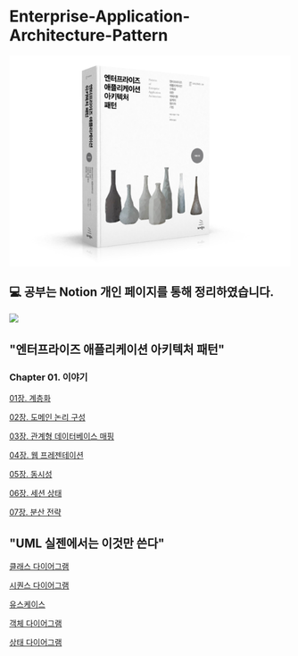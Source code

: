 # Enterprise-Application-Architecture-Pattern

<div style="display: flex;">
    <img src="./img.png" alt="Image 1" style="margin-right: 10px;">
</div>

## 💻 공부는 Notion 개인 페이지를 통해 정리하였습니다.

<a href="https://moondongmin.notion.site/Enterprise-Application-Architecture-Pattern-86feda61499e44e295cda58683c60755?pvs=4">
<img src="https://img.shields.io/badge/Notion-black?style=flat&logo=Notion&logoColor=white"
height="40px"/></a>
<br>

## "엔터프라이즈 애플리케이션 아키텍처 패턴"
### Chapter 01. 이야기
[01장. 계층화](https://www.notion.so/01-01444e89e9a04e0597a5262fe7d7de47?pvs=21)

[02장. 도메인 논리 구성](https://www.notion.so/02-b32c5dae088b484d90b1eb2ffd8c0f4b?pvs=21)

[03장. 관계형 데이터베이스 매핑](https://www.notion.so/03-3d138a7cad9d4182bd1844342faa4c74?pvs=21)

[04장. 웹 프레젠테이션](https://moondongmin.notion.site/04-99db5782e7dc46979ea9217411e56b41?pvs=4)

[05장. 동시성](https://moondongmin.notion.site/05-31dd01c814c14b4a9a1b768ec8b39b29?pvs=4)

[06장. 세션 상태](https://moondongmin.notion.site/06-fd5f8310f4f44f2fb98f173f024be571?pvs=4)

[07장. 분산 전략](https://moondongmin.notion.site/07-89a16fd1a3e449c9939125a97e66f228?pvs=4)

## "UML 실젠에서는 이것만 쓴다"
[클래스 다이어그램](https://moondongmin.notion.site/3-49871219a6524bd3aea9cf8162e5b6d1?pvs=4)

[시퀀스 다이어그램](https://moondongmin.notion.site/4-6c0468dcce034d44a5dd1003867b83aa?pvs=4)

[유스케이스](https://moondongmin.notion.site/5-bc07da4458ab4b7e876a4741a3ca8e5a?pvs=4)

[객체 다이어그램](https://moondongmin.notion.site/9-90e09ecfc2c242ccae1fc1aa0bcbc0a4?pvs=4)

[상태 다이어그램](https://moondongmin.notion.site/10-e514c0fef0444a93bdcc6457122a6405?pvs=4)

